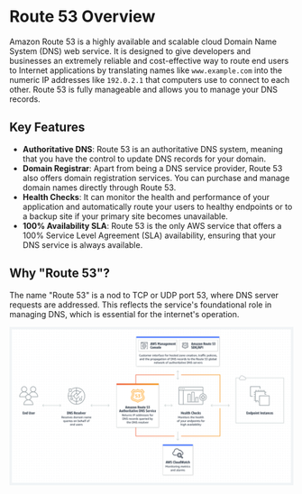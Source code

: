 # Route 53 Overview

Amazon Route 53 is a highly available and scalable cloud Domain Name System (DNS) web service. It is designed to give developers and businesses an extremely reliable and cost-effective way to route end users to Internet applications by translating names like `www.example.com` into the numeric IP addresses like `192.0.2.1` that computers use to connect to each other. Route 53 is fully manageable and allows you to manage your DNS records.

## Key Features

- **Authoritative DNS**: Route 53 is an authoritative DNS system, meaning that you have the control to update DNS records for your domain.
- **Domain Registrar**: Apart from being a DNS service provider, Route 53 also offers domain registration services. You can purchase and manage domain names directly through Route 53.
- **Health Checks**: It can monitor the health and performance of your application and automatically route your users to healthy endpoints or to a backup site if your primary site becomes unavailable.
- **100% Availability SLA**: Route 53 is the only AWS service that offers a 100% Service Level Agreement (SLA) availability, ensuring that your DNS service is always available.

## Why "Route 53"?

The name "Route 53" is a nod to TCP or UDP port 53, where DNS server requests are addressed. This reflects the service's foundational role in managing DNS, which is essential for the internet's operation.

![Route53](../resources/images/route53.png)